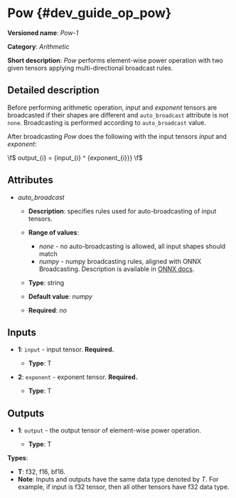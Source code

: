 # Pow {#dev_guide_op_pow}

**Versioned name**: *Pow-1*

**Category**: *Arithmetic*

**Short description**: *Pow* performs element-wise power operation with two
given tensors applying multi-directional broadcast rules.

## Detailed description

Before performing arithmetic operation, *input* and *exponent* tensors are
broadcasted if their shapes are different and ``auto_broadcast`` attribute is
not ``none``. Broadcasting is performed according to ``auto_broadcast`` value.

After broadcasting *Pow* does the following with the input tensors *input* and
*exponent*:

  \f$ output_{i} = {input_{i} ^ {exponent_{i}}} \f$

## Attributes

* *auto_broadcast*

  * **Description**: specifies rules used for auto-broadcasting of input
    tensors.
  * **Range of values**:

    * *none* - no auto-broadcasting is allowed, all input shapes should match
    * *numpy* - numpy broadcasting rules, aligned with ONNX Broadcasting.
      Description is available in
      [ONNX docs](https://github.com/onnx/onnx/blob/main/docs/Broadcasting.md#broadcasting-in-onnx).

  * **Type**: string
  * **Default value**: *numpy*
  * **Required**: *no*

## Inputs

* **1**: ``input`` - input tensor. **Required.**

  * **Type**: T

* **2**: ``exponent`` - exponent tensor. **Required.**

  * **Type**: T

## Outputs

* **1**: ``output`` - the output tensor of element-wise power operation.

  * **Type**: T

**Types**:

* **T**: f32, f16, bf16.
* **Note**: Inputs and outputs have the same data type denoted by *T*. For
  example, if input is f32 tensor, then all other tensors have f32 data type.

